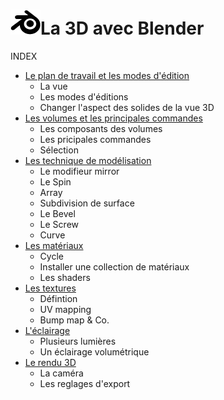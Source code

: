 # ![logo blender](src/blender.png)La 3D avec Blender
INDEX


- [Le plan de travail et les modes d'édition](1-la-vue-et-les-modes.md)
  - La vue
  - Les modes d'éditions
  - Changer l'aspect des solides de la vue 3D
- [Les volumes et les principales commandes](2-les-volumes.md)
  - Les composants des volumes
  - Les pricipales commandes
  - Sélection
- [Les technique de modélisation](3-les-techniques.md)
  - Le modifieur mirror
  - Le Spin
  - Array
  - Subdivision de surface
  - Le Bevel
  - Le Screw
  - Curve
- [Les matériaux](4-les-materiaux.md)
  - Cycle
  - Installer une collection de matériaux
  - Les shaders
- [Les textures](5-les-textures.md)
  - Défintion
  - UV mapping
  - Bump map & Co.   
- [L'éclairage](6-l-eclairage.md)
  - Plusieurs lumières
  - Un éclairage volumétrique
- [Le rendu 3D](7-le-rendu-3D.md)
  - La caméra
  - Les reglages d'export
